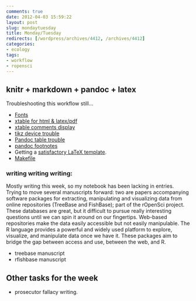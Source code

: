 ```yaml
---
comments: true
date: 2012-04-03 15:59:22
layout: post
slug: mondaytuesday
title: Monday/Tuesday
redirects: [/wordpress/archives/4412, /archives/4412]
categories:
- ecology
tags: 
- workflow
- ropensci
---
```


## knitr + markdown + pandoc + latex



Troubleshooting this workflow still...


  * [Fonts](https://github.com/yihui/knitr-book/issues/2)
  * [xtable for html & latex/pdf](https://github.com/yihui/knitr-book/pull/1)
  * [xtable comments display](https://github.com/yihui/knitr-book/issues/3)
  * [tikz device trouble](https://github.com/yihui/knitr-book/issues/4)
  * [Pandoc table trouble](https://github.com/jgm/pandoc/issues/469)
  * [pandoc footnotes](https://github.com/jgm/pandoc/issues/475)
  * Getting a [satisfactory LaTeX template](https://github.com/ropensci/rfishbase/blob/master/inst/doc/rfishbase/elsarticle.latex).  
  * [Makefile ](https://github.com/ropensci/rfishbase/blob/master/inst/doc/rfishbase/Makefile)

### writing writing writing:



Mostly writing this week, so my notebook has been lacking in entries. Trying to move several manuscripts forward: two are papers accompanying software packages for extracting, manipulating and visualizing data from online repositories (TreeBase and FishBase); part of the rOpenSci project. These databases are great, but it difficult to pursue really interesting questions until we can spin it around on our fingertips.  Web-based repositories make the data easily accessible but not easily manipulable.  The R language provides a powerful and widely used platform to explore, visualize, and manipulate data once we have it.  These packages aim to bridge the gap between access and use, between the web, and R.

* treebase manuscript
* rfishbase manuscript


## Other tasks for the week

* prosecutor fallacy writing. 



